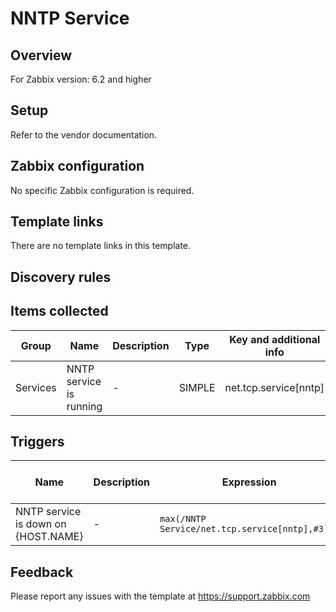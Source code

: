 
# NNTP Service

## Overview

For Zabbix version: 6.2 and higher  

## Setup

Refer to the vendor documentation.

## Zabbix configuration

No specific Zabbix configuration is required.


## Template links

There are no template links in this template.

## Discovery rules


## Items collected

|Group|Name|Description|Type|Key and additional info|
|-----|----|-----------|----|---------------------|
|Services |NNTP service is running |<p>-</p> |SIMPLE |net.tcp.service[nntp] |

## Triggers

|Name|Description|Expression|Severity|Dependencies and additional info|
|----|-----------|----|----|----|
|NNTP service is down on {HOST.NAME} |<p>-</p> |`max(/NNTP Service/net.tcp.service[nntp],#3)=0` |AVERAGE | |

## Feedback

Please report any issues with the template at https://support.zabbix.com

